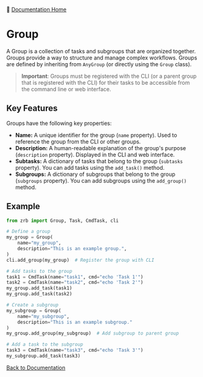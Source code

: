 🔖 [Documentation Home](../../README.md)
# Group

A Group is a collection of tasks and subgroups that are organized together. Groups provide a way to structure and manage complex workflows. Groups are defined by inheriting from `AnyGroup` (or directly using the `Group` class).

> **Important**: Groups must be registered with the CLI (or a parent group that is registered with the CLI) for their tasks to be accessible from the command line or web interface.

## Key Features

Groups have the following key properties:

*   **Name:** A unique identifier for the group (`name` property). Used to reference the group from the CLI or other groups.
*   **Description:** A human-readable explanation of the group's purpose (`description` property). Displayed in the CLI and web interface.
*   **Subtasks:** A dictionary of tasks that belong to the group (`subtasks` property). You can add tasks using the `add_task()` method.
*   **Subgroups:** A dictionary of subgroups that belong to the group (`subgroups` property). You can add subgroups using the `add_group()` method.

## Example

```python
from zrb import Group, Task, CmdTask, cli

# Define a group
my_group = Group(
    name="my_group",
    description="This is an example group.",
)
cli.add_group(my_group)  # Register the group with CLI

# Add tasks to the group
task1 = CmdTask(name="task1", cmd="echo 'Task 1'")
task2 = CmdTask(name="task2", cmd="echo 'Task 2'")
my_group.add_task(task1)
my_group.add_task(task2)

# Create a subgroup
my_subgroup = Group(
    name="my_subgroup",
    description="This is an example subgroup."
)
my_group.add_group(my_subgroup)  # Add subgroup to parent group

# Add a task to the subgroup
task3 = CmdTask(name="task3", cmd="echo 'Task 3'")
my_subgroup.add_task(task3)
```

[Back to Documentation](../README.md)